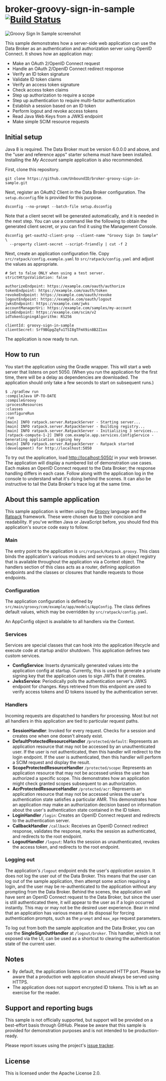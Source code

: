 # broker-groovy-sign-in-sample [![Build Status](https://travis-ci.org/UnboundID/broker-groovy-sign-in-sample.svg?branch=master)](https://travis-ci.org/UnboundID/broker-groovy-sign-in-sample)

![Groovy Sign In Sample screenshot](https://cloud.githubusercontent.com/assets/50972/18210042/4a6598ee-70fc-11e6-9ab7-a99acdc321f5.png)

This sample demonstrates how a server-side web application can use the Data
Broker as an authentication and authorization server using OpenID Connect.
It shows how an application may:

* Make an OAuth 2/OpenID Connect request
* Handle an OAuth 2/OpenID Connect redirect response
* Verify an ID token signature
* Validate ID token claims
* Verify an access token signature
* Check access token claims
* Step up authorization to require a scope
* Step up authentication to require multi-factor authentication
* Establish a session based on an ID token
* Perform logout and revoke access tokens
* Read Java Web Keys from a JWKS endpoint
* Make simple SCIM resource requests

## Initial setup

Java 8 is required. The Data Broker must be version 6.0.0.0
and above, and the "user and reference apps" starter schema must have been
installed. Installing the _My Account_ sample application is also recommended.

First, clone this repository.

```
git clone https://github.com/UnboundID/broker-groovy-sign-in-sample.git
```

Next, register an OAuth2 Client in the Data Broker configuration.
The `setup.dsconfig` file is provided for this purpose.

```
dsconfig --no-prompt --batch-file setup.dsconfig
```

Note that a client secret will be generated automatically, and it is needed in
the next step. You can use a command like the following to obtain the generated
client secret, or you can find it using the Management Console.

```
dsconfig get-oauth2-client-prop --client-name "Groovy Sign In Sample" \
  --property client-secret --script-friendly | cut -f 2
```

Next, create an application configuration file.
Copy `src/ratpack/config.example.yaml` to `src/ratpack/config.yaml`
and adjust the values as appropriate.

```
# Set to false ONLY when using a test server.
strictHttpsValidation: false

authorizeEndpoint: https://example.com/oauth/authorize
tokenEndpoint: https://example.com/oauth/token
revokeEndpoint: https://example.com/oauth/revoke
logoutEndpoint: https://example.com/oauth/logout
jwksEndpoint: https://example.com/jwks
accountManagerUri: https://example.com/samples/my-account
scimEndpoint: https://example.com/scim/v2
idTokenSigningAlgorithm: RS256

clientId: groovy-sign-in-sample
clientSecret: Srf9BGpgZqfu1TSI8gTFmX9in8B2Z1ox
```

The application is now ready to run.

## How to run

You start the application using the Gradle wrapper.
This will start a web server that listens on port 5050.
(When you run the application for the first time, there will be a delay as
dependencies are downloaded. The application should only take a few seconds to
start on subsequent runs.)

```
$ ./gradlew run
:compileJava UP-TO-DATE
:compileGroovy
:processResources
:classes
:configureRun
:run
[main] INFO ratpack.server.RatpackServer - Starting server...
[main] INFO ratpack.server.RatpackServer - Building registry...
[main] INFO ratpack.server.RatpackServer - Initializing 3 services...
[ratpack-compute-1-2] INFO com.example.app.services.ConfigService - Generating application signing key
[main] INFO ratpack.server.RatpackServer - Ratpack started (development) for http://localhost:5050
```

To try out the application, load [http://localhost:5050/](http://localhost:5050/)
in your web browser. The application will display a numbered list of
demonstration use cases. Each makes an OpenID Connect request to the Data
Broker; the response handling differs in each case. Follow along with the
application log in the console to understand what it's doing behind the scenes.
It can also be instructive to tail the Data Broker's trace log at the same time.

## About this sample application

This sample application is written using the [Groovy](http://groovy-lang.org)
language and the [Ratpack](https://ratpack.io) framework. These were chosen
due to their concision and readability. If you've written Java or JavaScript
before, you should find this application's source code easy to follow.

### Main

The entry point to the application is `src/ratpack/Ratpack.groovy`. This class
binds the application's various modules and services to an object registry that
is available throughout the application via a Context object. The handlers
section of this class acts as a router, defining application endpoints and the
classes or closures that handle requests to those endpoints.

### Configuration

The application configuration is defined by `src/main/groovy/com/example/app/models/AppConfig`.
The class defines default values, which may be overridden by `src/ratpack/config.yaml`.

An AppConfig object is available to all handlers via the Context.

### Services

Services are special classes that can hook into the application lifecycle and
execute code at startup and/or shutdown. This application defines two custom
services.

* **ConfigService**: Inserts dynamically generated values into the application
config at startup. Currently, this is used to generate a private signing key
that the application uses to sign JWTs that it creates.
* **JwksService**: Periodically polls the authentication server's JWKS endpoint
for changes. Keys retrieved from this endpoint are used to verify access tokens
and ID tokens issued by the authentication server.

### Handlers

Incoming requests are dispatched to handlers for processing. Most but not all
handlers in this application are tied to particular request paths.

* **SessionHandler**: Invoked for every request. Checks for a session and creates
one when one doesn't already exist.
* **DefaultProtectedResourceHandler** `/protected/default`: Represents an
application resource that may not be accessed by an unauthenticated user. If
the user is not authenticated, then this handler will redirect to the login
endpoint. If the user is authenticated, then this handler will perform a SCIM
request and display the result.
* **ScopeProtectedResourceHandler** `/protected/scope`: Represents an
application resource that may not be accessed unless the user has authorized a
specific scope. This demonstrates how an application might check granted scopes
subsequent to an authorization.
* **AcrProtectedResourceHandler** `/protected/acr`: Represents an application
resource that may not be accessed unless the user's authentication state
satisfies a particular AMR. This demonstrates how an application may make an
authorization decision based on information about the user's authentication
state contained in the ID token.
* **LoginHandler** `/login`: Creates an OpenID Connect request and redirects to
the authentication server.
* **CallbackHandler** `/callback`: Receives an OpenID Connect redirect response,
validates the response, marks the session as authenticated, and redirects to
the root endpoint.
* **LogoutHandler** `/logout`: Marks the session as unauthenticated, revokes
the access token, and redirects to the root endpoint.

### Logging out

The application's `/logout` endpoint ends the user's _application session_.
It does not log the user out of the Data Broker. This means that the user can
log out of the sample application, then attempt some action requiring a login,
and the user may be re-authenticated to the application without any prompting
from the Data Broker. Behind the scenes, the application will have sent an
OpenID Connect request to the Data Broker, but since the user is still
authenticated there, it will appear to the user as if a login occurred
instantly. This may or may not be the desired user experience. Bear in mind
that an application has various means at its disposal for forcing
authentication prompts, such as the `prompt` and `max_age` request parameters.

To log out from both the sample application and the Data Broker, you can use
the **SingleSignOutHandler** at `/logout/broker`. This handler, which is not
exposed via the UI, can be used as a shortcut to clearing the authentication
state of the current user.

## Notes

* By default, the application listens on an unsecured HTTP port. Please be
aware that a production web application should always be served using HTTPS.
* The application does not support encrypted ID tokens. This is left as an
exercise for the reader.

## Support and reporting bugs

This sample is not officially supported, but support will be provided
on a best-effort basis through GitHub. Please be aware that this sample is
provided for demonstration purposes and is not intended to be production-ready.

Please report issues using the project's
[issue tracker](https://github.com/UnboundID/broker-groovy-sign-in-sample/issues).

## License

This is licensed under the Apache License 2.0.